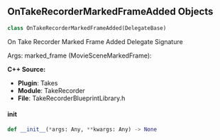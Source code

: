 ## OnTakeRecorderMarkedFrameAdded Objects

```python
class OnTakeRecorderMarkedFrameAdded(DelegateBase)
```

On Take Recorder Marked Frame Added  Delegate Signature

Args:
    marked_frame (MovieSceneMarkedFrame):

**C++ Source:**

- **Plugin**: Takes
- **Module**: TakeRecorder
- **File**: TakeRecorderBlueprintLibrary.h

<a id="unreal.OnTakeRecorderMarkedFrameAdded.__init__"></a>

#### __init__

```python
def __init__(*args: Any, **kwargs: Any) -> None
```

<a id="unreal.OnTakeRecorderPanelChanged"></a>